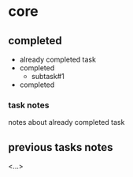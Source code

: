 # core
## completed
- already completed task
- completed
    - subtask#1
- completed
### task notes
notes about already completed task

## previous tasks notes
<...>
